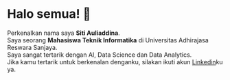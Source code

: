 # Halo semua!  👋

Perkenalkan nama saya **Siti Auliaddina**.  
Saya seorang **Mahasiswa Teknik Informatika** di Universitas Adhirajasa Reswara Sanjaya.  
Saya sangat tertarik dengan AI, Data Science dan Data Analytics.  
Jika kamu tertarik untuk berkenalan denganku, silakan ikuti akun [Linkedin](https://www.linkedin.com/in/siti-auliaddina/)ku ya.
